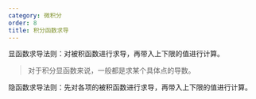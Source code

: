 ```yaml
---
category: 微积分
order: 8
title: 积分函数求导
---
```


显函数求导法则：对被积函数进行求导，再带入上下限的值进行计算。

> 对于积分显函数来说，一般都是求某个具体点的导数。

隐函数求导法则：先对各项的被积函数进行求导，再带入上下限的值进行计算。